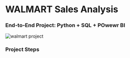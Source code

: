 # WALMART Sales Analysis
### End-to-End Project: Python + SQL + POwewr BI    

![walmart project](https://github.com/user-attachments/assets/70fadc2e-1f95-49c2-975a-f20c659e785f)

###  **Project Steps**

